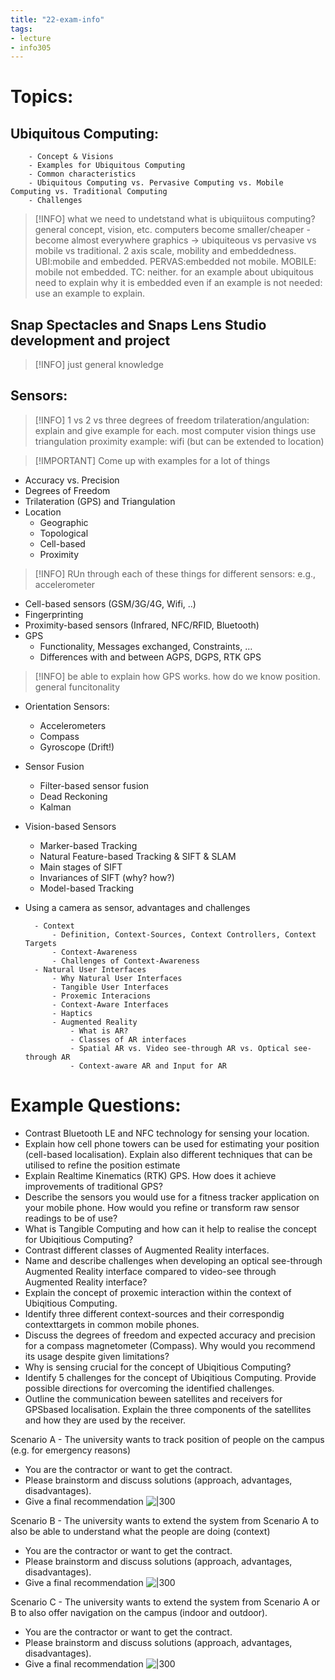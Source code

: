 ```yaml
---
title: "22-exam-info"
tags: 
- lecture
- info305
---
```




# Topics: 
## Ubiquitous Computing: 
		- Concept & Visions 
		- Examples for Ubiquitous Computing 
		- Common characteristics 
		- Ubiquitous Computing vs. Pervasive Computing vs. Mobile Computing vs. Traditional Computing 
		- Challenges		
> [!INFO] what we need to undetstand
> what is ubiquiitous computing? general concept, vision, etc. computers become smaller/cheaper - become almost everywhere
> graphics -> ubiquiteous vs pervasive vs mobile vs traditional. 2 axis scale, mobility and embeddedness. UBI:mobile and embedded. PERVAS:embedded not mobile. MOBILE: mobile not embedded. TC: neither. 
> for an example about ubiquitous need to explain why it is embedded
> even if an example is not needed: use an example to explain. 


## Snap Spectacles and Snaps Lens Studio development and project 
> [!INFO] just general knowledge


## Sensors: 
> [!INFO] 1 vs 2 vs three degrees of freedom
> trilateration/angulation: explain and give example for each. most computer vision things use triangulation
> proximity example: wifi (but can be extended to location)

> [!IMPORTANT] Come up with examples for a lot of things

- Accuracy vs. Precision 
- Degrees of Freedom 
- Trilateration (GPS) and Triangulation 
- Location 
	- Geographic 
	- Topological 
	- Cell-based 
	- Proximity

> [!INFO] RUn through each of these things for different sensors: e.g., accelerometer

- Cell-based sensors (GSM/3G/4G, Wifi, ..) 
- Fingerprinting 
- Proximity-based sensors (Infrared, NFC/RFID, Bluetooth) 
- GPS 
	- Functionality, Messages exchanged, Constraints, … 
	- Differences with and between AGPS, DGPS, RTK GPS
	
> [!INFO] be able to explain how GPS works. how do we know position. general funcitonality
	
- Orientation Sensors: 
	- Accelerometers 
	- Compass 
	- Gyroscope (Drift!) 
- Sensor Fusion 
	- Filter-based sensor fusion 
	- Dead Reckoning 
	- Kalman
- Vision-based Sensors 
	- Marker-based Tracking 
	- Natural Feature-based Tracking & SIFT & SLAM 
	- Main stages of SIFT 
	- Invariances of SIFT (why? how?) 
	- Model-based Tracking
- Using a camera as sensor, advantages and challenges



		- Context 
			- Definition, Context-Sources, Context Controllers, Context Targets 
			- Context-Awareness 
			- Challenges of Context-Awareness 
		- Natural User Interfaces 
			- Why Natural User Interfaces 
			- Tangible User Interfaces 
			- Proxemic Interacions 
			- Context-Aware Interfaces 
			- Haptics
			- Augmented Reality 
				- What is AR? 
				- Classes of AR interfaces 
				- Spatial AR vs. Video see-through AR vs. Optical see-through AR 
				- Context-aware AR and Input for AR


# Example Questions: 
- Contrast Bluetooth LE and NFC technology for sensing your location. 
- Explain how cell phone towers can be used for estimating your position (cell-based localisation). Explain also different techniques that can be utilised to refine the position estimate 
- Explain Realtime Kinematics (RTK) GPS. How does it achieve improvements of traditional GPS? 
- Describe the sensors you would use for a fitness tracker application on your mobile phone. How would you refine or transform raw sensor readings to be of use? 
- What is Tangible Computing and how can it help to realise the concept for Ubiqitious Computing? 
- Contrast different classes of Augmented Reality interfaces. 
- Name and describe challenges when developing an optical see-through Augmented Reality interface compared to video-see through Augmented Reality interface? 
- Explain the concept of proxemic interaction within the context of Ubiqitious Computing. 
- Identify three different context-sources and their correspondig contexttargets in common mobile phones. 
- Discuss the degrees of freedom and expected accuracy and precision for a compass magnetometer (Compass). Why would you recommend its usage despite given limitations? 
- Why is sensing crucial for the concept of Ubiqitious Computing? 
- Identify 5 challenges for the concept of Ubiqitious Computing. Provide possible directions for overcoming the identified challenges. 
- Outline the communication beween satellites and receivers for GPSbased localisation. Explain the three components of the satellites and how they are used by the receiver.

Scenario A - The university wants to track position of people on the campus (e.g. for emergency reasons) 
- You are the contractor or want to get the contract. 
- Please brainstorm and discuss solutions (approach, advantages, disadvantages). 
- Give a final recommendation
![|300](https://i.imgur.com/V8O0url.png)

Scenario B - The university wants to extend the system from Scenario A to also be able to understand what the people are doing (context) 
- You are the contractor or want to get the contract. 
- Please brainstorm and discuss solutions (approach, advantages, disadvantages). 
- Give a final recommendation
![|300](https://i.imgur.com/AXYNHVT.png)

Scenario C - The university wants to extend the system from Scenario A or B to also offer navigation on the campus (indoor and outdoor). 
- You are the contractor or want to get the contract. 
- Please brainstorm and discuss solutions (approach, advantages, disadvantages). 
- Give a final recommendation
![|300](https://i.imgur.com/tbw0nES.png)